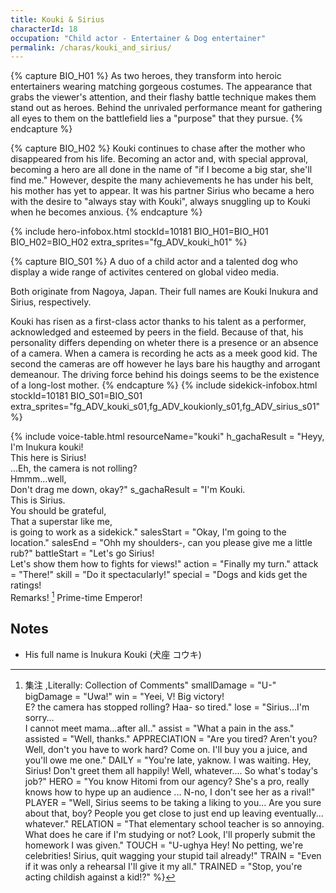 ```yaml
---
title: Kouki & Sirius
characterId: 18
occupation: "Child actor - Entertainer & Dog entertainer"
permalink: /charas/kouki_and_sirius/
---
```


{% capture BIO_H01 %}
As two heroes, they transform into heroic entertainers wearing matching gorgeous costumes. The appearance that grabs the viewer's attention, and their flashy battle technique makes them stand out as heroes. Behind the unrivaled performance meant for gathering all eyes to them on the battlefield lies a "purpose" that they pursue.
{% endcapture %}

{% capture BIO_H02 %}
Kouki continues to chase after the mother who disappeared from his life. Becoming an actor and, with special approval, becoming a hero are all done in the name of "if I become a big star, she'll find me." However,  despite the many achievements he has under his belt, his mother has yet to appear. It was his partner Sirius who became a hero with the desire to "always stay with Kouki", always snuggling up to Kouki when he becomes anxious.
{% endcapture %}

{% include hero-infobox.html stockId=10181 BIO_H01=BIO_H01 BIO_H02=BIO_H02 extra_sprites="fg_ADV_kouki_h01" %}

{% capture BIO_S01 %}
A duo of a child actor and a talented dog who display a wide range of activites centered on global video media. 

Both originate from Nagoya, Japan. Their full names are Kouki Inukura and Sirius, respectively. 

Kouki has risen as a first-class actor thanks to his talent as a performer, acknowledged and esteemed by peers in the field. Because of that, his personality differs depending on wheter there is a presence or an absence of a camera. When a camera is recording he acts as a meek good kid. The second the cameras are off however he lays bare his haugthy and arrogant demeanour. The driving force behind his doings seems to be the existence of a long-lost mother.
{% endcapture %}
{% include sidekick-infobox.html stockId=10181 BIO_S01=BIO_S01 extra_sprites="fg_ADV_kouki_s01,fg_ADV_koukionly_s01,fg_ADV_sirius_s01" %}

{% include voice-table.html resourceName="kouki"
h_gachaResult = "Heyy, I'm Inukura kouki!<br>This here is Sirius!<br>...Eh, the camera is not rolling?<br>Hmmm...well,<br>Don't drag me down, okay?"
s_gachaResult = "I'm Kouki.<br>This is Sirius.<br>You should be grateful,<br>That a superstar like me,<br>is going to work as a sidekick."
salesStart = "Okay, I'm going to the location."
salesEnd = "Ohh my shoulders-, can you please give me a little rub?"
battleStart = "Let's go Sirius!<br>Let's show them how to fights for views!"
action = "Finally my turn."
attack = "There!"
skill = "Do it spectacularly!"
special = "Dogs and kids get the ratings!<br>Remarks! [^Kouki1] Prime-time Emperor!

[^Kouki1]: 集注 ,Literally: Collection of Comments"
smallDamage = "U-"
bigDamage = "Uwa!"
win = "Yeei, V! Big victory!<br>E? the camera has stopped rolling? Haa- so tired."
lose = "Sirius…I'm sorry…<br>I cannot meet mama…after all.."
assist = "What a pain in the ass."
assisted = "Well, thanks."
APPRECIATION = "Are you tired?  Aren't you? Well, don't you have to work hard?  Come on.  I'll buy you a juice, and you'll owe me one."
DAILY = "You're late, yaknow. I was waiting. Hey, Sirius!  Don't greet them all happily!  Well, whatever….  So what's today's job?"
HERO = "You know Hitomi from our agency?  She's a pro, really knows how to hype up an audience ... N-no, I don't see her as a rival!"
PLAYER = "Well, Sirius seems to be taking a liking to you...  Are you sure about that, boy?  People you get close to just end up leaving eventually... whatever."
RELATION = "That elementary school teacher is so annoying. What does he care if I'm studying or not? Look, I'll properly submit the homework I was given."
TOUCH = "U-ughya Hey!  No petting, we're celebrities!  Sirius, quit wagging your stupid tail already!"
TRAIN = "Even if it was only a rehearsal I'll give it my all."
TRAINED = "Stop, you're acting childish against a kid!?"
%}

## Notes

- His full name is Inukura Kouki (犬座 コウキ)
